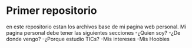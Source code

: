 # Primer repositorio

en este repositorio estan los archivos base de mi pagina web personal. Mi pagina personal debe tener las siguientes secciones
-¿Quien soy?
-¿De donde vengo?
-¿Porque estudio TICs?
-Mis intereses
-Mis Hoobies
